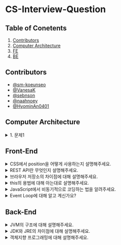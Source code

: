 # CS-Interview-Question

## Table of Conetents

1. [Contributors](#Contributors)
2. [Computer Architecture](#Computer-Architecture)
3. [FE](#front-end)
4. [BE](#back-end)

## Contributors

- [@sm-koeunseo](https://github.com/sm-koeunseo)
- [@VanesaK](https://github.com/VanesaK)
- [@sebnson](https://github.com/sebnson)
- [@naahnoey](https://github.com/naahnoey)
- [@HyominAn0401](https://github.com/HyominAn0401)

## Computer Architecture

<details>
<summary>1. 문제1</summary>
<div>
답변1
📍 [test1](https://github.com/DevDoReMi/CS-Interview/blob/main/ComputerArchitecture/README.md#test1)
</div>
</details>

## Front-End

<details>
<summary>CSS에서 position을 어떻게 사용하는지 설명해주세요.</summary>
<div>
📍[CSS에서-position이란](https://github.com/DevDoReMi/CS-Interview/tree/main/FrontEnd/5/CSS에서_position이란.md)
</div>
</details>

<details>
<summary>REST API란 무엇인지 설명해주세요.</summary>
<div>
📍[REST-API란](https://github.com/DevDoReMi/CS-Interview/tree/main/FrontEnd/5/REST_API란.md)
</div>
</details>

<details>
<summary>브라우저 저장소의 차이점에 대해 설명해주세요.</summary>
<div>
📍[LocalStorage-SessionStorage-Cookie-차이](https://github.com/DevDoReMi/CS-Interview/tree/main/FrontEnd/4/브라우저_저장소의_차이점.md)
</div>
</details>

<details>
<summary>this의 용법에 대해 아는대로 설명해주세요.</summary>
<div>
📍[this의 용법](https://github.com/DevDoReMi/CS-Interview/tree/main/FrontEnd/4/this의_용법.md)
</div>
</details>

<details>
<summary>JavaScript에서 비동기적으로 코딩하는 법을 알려주세요.</summary>
<div>
📍[자바스크립트에서 비동기적으로 코딩하기](https://github.com/DevDoReMi/CS-Interview/tree/main/FrontEnd/4/자바스크립트에서_비동기적으로_코딩하기.md)
</div>
</details>
<details>
<summary>Event Loop에 대해 알고 계신가요?</summary>
<div>
📍[Event Loop](https://github.com/DevDoReMi/CS-Interview/tree/main/FrontEnd/4/event_loop.md)
</div>
</details>

## Back-End

<details>
<summary>JVM의 구조에 대해 설명해주세요.</summary>
<div>
📍[JVM의 구조](https://github.com/DevDoReMi/CS-Interview/tree/main/BackEnd/JAVA/JVM의_구조.md) 
</div>
</details>

<details>
<summary>JDK와 JRE의 차이점에 대해 설명해주세요.</summary>
<div>
📍[JDK vs JRE](https://github.com/DevDoReMi/CS-Interview/tree/main/BackEnd/JAVA/JDK%20vs%20JRE.md)
</div>
</details>

<details>
<summary>객체지향 프로그래밍에 대해 설명해주세요.</summary>
<div>
📍[객체지향 프로그래밍](https://github.com/DevDoReMi/CS-Interview/tree/main/BackEnd/JAVA/객체지향-프로그래밍이란.md) 
</div>
</details>

